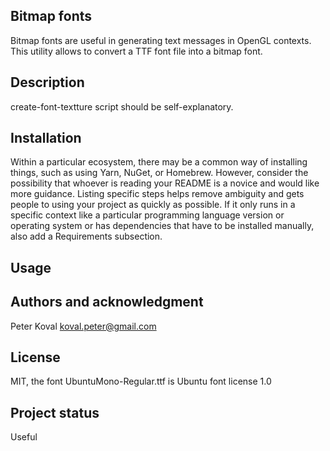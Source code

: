## Bitmap fonts
Bitmap fonts are useful in generating text messages in OpenGL contexts. This utility allows to 
convert a TTF font file into a bitmap font.

## Description
create-font-textture script should be self-explanatory.

## Installation
Within a particular ecosystem, there may be a common way of installing things, such as using Yarn, NuGet, or Homebrew. However, consider the possibility that whoever is reading your README is a novice and would like more guidance. Listing specific steps helps remove ambiguity and gets people to using your project as quickly as possible. If it only runs in a specific context like a particular programming language version or operating system or has dependencies that have to be installed manually, also add a Requirements subsection.

## Usage


## Authors and acknowledgment
Peter Koval <koval.peter@gmail.com>

## License
MIT,
the font UbuntuMono-Regular.ttf is Ubuntu font license 1.0

## Project status
Useful

